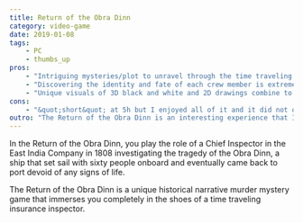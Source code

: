 ```yaml
---
title: Return of the Obra Dinn
category: video-game
date: 2019-01-08
tags:
    - PC
    - thumbs_up
pros:
    - "Intriguing mysteries/plot to unravel through the time traveling to freeze framed scenes of a person's death."
    - "Discovering the identity and fate of each crew member is extremely satisfying."
    - "Unique visuals of 3D black and white and 2D drawings combine to bring you into the historical context and render the violent scenes less gruesome."
cons:
    - "&quot;short&quot; at 5h but I enjoyed all of it and it did not overstay its welcome."
outro: "The Return of the Obra Dinn is an interesting experience that I would recommend to almost anybody but especially to people who like any of the following: mystery/detective novels or Zero Escape / Danganronpa."
---
```

In the Return of the Obra Dinn, you play the role of a Chief Inspector in the East India Company in 1808 investigating the tragedy of the Obra Dinn, a ship that set sail with sixty people onboard and eventually came back to port devoid of any signs of life.

The Return of the Obra Dinn is a unique historical narrative murder mystery game that immerses you completely in the shoes of a time traveling insurance inspector.
